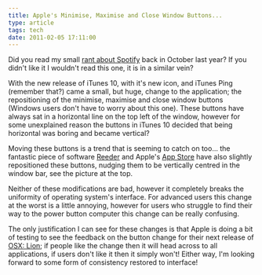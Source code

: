 ```yaml
---
title: Apple's Minimise, Maximise and Close Window Buttons...
type: article
tags: tech
date: 2011-02-05 17:11:00
---
```


Did you read my small [rant about Spotify](/blog/2010/a-spotify-usability-failing/) back in October last year? If you didn't like it I wouldn't read this one, it is in a similar vein?

With the new release of iTunes 10, with it's new icon, and iTunes Ping (remember that?) came a small, but huge, change to the application; the repositioning of the minimise, maximise and close window buttons (Windows users don't have to worry about this one). These buttons have always sat in a horizontal line on the top left of the window, however for some unexplained reason the buttons in iTunes 10 decided that being horizontal was boring and became vertical?

Moving these buttons is a trend that is seeming to catch on too... the fantastic piece of software <a href="http://reederapp.com/">Reeder</a> and Apple's <a href="http://www.apple.com/mac/app-store/">App Store</a> have also slightly repositioned these buttons, nudging them to be vertically centred in the window bar, see the picture at the top.

Neither of these modifications are bad, however it completely breaks the uniformity of operating system's interface. For advanced users this change at the worst is a little annoying, however for users who struggle to find their way to the power button computer this change can be really confusing.

The only justification I can see for these changes is that Apple is doing a bit of testing to see the feedback on the button change for their next release of <a href="https://www.apple.com/uk/macosx/lion/">OSX: Lion</a>; if people like the change then it will head across to all applications, if users don't like it then it simply won't! Either way, I'm looking forward to some form of consistency restored to interface!
